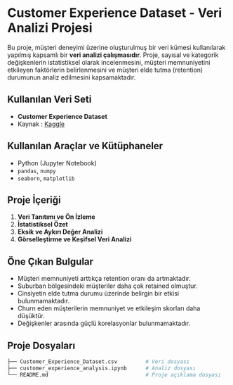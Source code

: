 # Customer Experience Dataset - Veri Analizi Projesi
Bu proje, müşteri deneyimi üzerine oluşturulmuş bir veri kümesi kullanılarak yapılmış kapsamlı bir **veri analizi çalışmasıdır**. Proje, sayısal ve kategorik değişkenlerin istatistiksel olarak incelenmesini, müşteri memnuniyetini etkileyen faktörlerin belirlenmesini ve müşteri elde tutma (retention) durumunun analiz edilmesini kapsamaktadır.

## Kullanılan Veri Seti
- **Customer Experience Dataset**
- Kaynak : [Kaggle](https://www.kaggle.com/datasets/ziya07/customer-experience-dataset/data)

## Kullanılan Araçlar ve Kütüphaneler
- Python (Jupyter Notebook)
- `pandas`, `numpy`
- `seaborn`, `matplotlib`

## Proje İçeriği

1. **Veri Tanıtımı ve Ön İzleme**
2. **İstatistiksel Özet**
3. **Eksik ve Aykırı Değer Analizi**
4. **Görselleştirme ve Keşifsel Veri Analizi**

## Öne Çıkan Bulgular

- Müşteri memnuniyeti arttıkça retention oranı da artmaktadır.
- Suburban bölgesindeki müşteriler daha çok retained olmuştur.
- Cinsiyetin elde tutma durumu üzerinde belirgin bir etkisi bulunmamaktadır.
- Churn eden müşterilerin memnuniyet ve etkileşim skorları daha düşüktür.
- Değişkenler arasında güçlü korelasyonlar bulunmamaktadır.

## Proje Dosyaları

```bash
├── Customer_Experience_Dataset.csv         # Veri dosyası
├── customer_experience_analysis.ipynb      # Analiz dosyası
└── README.md                               # Proje açıklama dosyası
